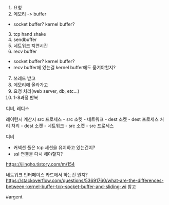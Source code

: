 1. 요청
2. 메모리 -> buffer
- socket buffer? kernel buffer?
3. tcp hand shake
4. sendbuffer
5. 네트워크 지연시간
6. recv buffer
- socket buffer? kernel buffer?
- recv buffer에 있는걸 kernel buffer에도 옮겨야할지?
7. 쓰레드 받고
8. 메모리에 올라가고
9. 요청 처리(web server, db, etc...)
10. 1-8과정 반복

디비, 레디스

레이턴시 계산시
src 프로세스 - src 소켓 - 네트워크 - dest 소켓 - dest 프로세스 처리 처리 - dest 소켓 - 네트워크 - src 소켓 - src 프로세스


디비
- 커넥션 풀은 tcp 세션을 유지하고 있는건지?
- ssl 연결을 다시 해야할지?

https://jjingho.tistory.com/m/154

네트워크 인터페이스 카드에서 하는건 뭔지?
https://stackoverflow.com/questions/53691760/what-are-the-differences-between-kernel-buffer-tcp-socket-buffer-and-sliding-wi
참고


#argent 